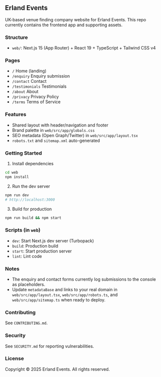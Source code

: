 ## Erland Events

UK-based venue finding company website for Erland Events. This repo currently contains the frontend app and supporting assets.

### Structure
- `web/`: Next.js 15 (App Router) + React 19 + TypeScript + Tailwind CSS v4

### Pages
- `/` Home (landing)
- `/enquiry` Enquiry submission
- `/contact` Contact
- `/testimonials` Testimonials
- `/about` About
- `/privacy` Privacy Policy
- `/terms` Terms of Service

### Features
- Shared layout with header/navigation and footer
- Brand palette in `web/src/app/globals.css`
- SEO metadata (Open Graph/Twitter) in `web/src/app/layout.tsx`
- `robots.txt` and `sitemap.xml` auto-generated

### Getting Started
1) Install dependencies
```bash
cd web
npm install
```
2) Run the dev server
```bash
npm run dev
# http://localhost:3000
```
3) Build for production
```bash
npm run build && npm start
```

### Scripts (in `web`)
- `dev`: Start Next.js dev server (Turbopack)
- `build`: Production build
- `start`: Start production server
- `lint`: Lint code

### Notes
- The enquiry and contact forms currently log submissions to the console as placeholders.
- Update `metadataBase` and links to your real domain in `web/src/app/layout.tsx`, `web/src/app/robots.ts`, and `web/src/app/sitemap.ts` when ready to deploy.

### Contributing
See `CONTRIBUTING.md`.

### Security
See `SECURITY.md` for reporting vulnerabilities.

### License
Copyright © 2025 Erland Events. All rights reserved.

